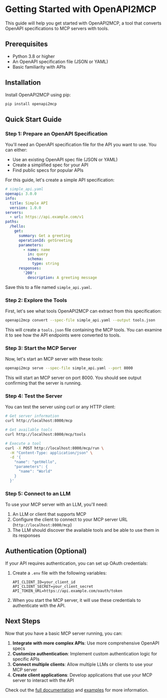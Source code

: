 # Getting Started with OpenAPI2MCP

This guide will help you get started with OpenAPI2MCP, a tool that converts OpenAPI specifications to MCP servers with tools.

## Prerequisites

- Python 3.8 or higher
- An OpenAPI specification file (JSON or YAML)
- Basic familiarity with APIs

## Installation

Install OpenAPI2MCP using pip:

```bash
pip install openapi2mcp
```

## Quick Start Guide

### Step 1: Prepare an OpenAPI Specification

You'll need an OpenAPI specification file for the API you want to use. You can either:

- Use an existing OpenAPI spec file (JSON or YAML)
- Create a simplified spec for your API
- Find public specs for popular APIs

For this guide, let's create a simple API specification:

```yaml
# simple_api.yaml
openapi: 3.0.0
info:
  title: Simple API
  version: 1.0.0
servers:
  - url: https://api.example.com/v1
paths:
  /hello:
    get:
      summary: Get a greeting
      operationId: getGreeting
      parameters:
        - name: name
          in: query
          schema:
            type: string
      responses:
        '200':
          description: A greeting message
```

Save this to a file named `simple_api.yaml`.

### Step 2: Explore the Tools

First, let's see what tools OpenAPI2MCP can extract from this specification:

```bash
openapi2mcp convert --spec-file simple_api.yaml --output tools.json
```

This will create a `tools.json` file containing the MCP tools. You can examine it to see how the API endpoints were converted to tools.

### Step 3: Start the MCP Server

Now, let's start an MCP server with these tools:

```bash
openapi2mcp serve --spec-file simple_api.yaml --port 8000
```

This will start an MCP server on port 8000. You should see output confirming that the server is running.

### Step 4: Test the Server

You can test the server using curl or any HTTP client:

```bash
# Get server information
curl http://localhost:8000/mcp

# Get available tools
curl http://localhost:8000/mcp/tools

# Execute a tool
curl -X POST http://localhost:8000/mcp/run \
  -H "Content-Type: application/json" \
  -d '{
    "name": "getHello",
    "parameters": {
      "name": "World"
    }
  }'
```

### Step 5: Connect to an LLM

To use your MCP server with an LLM, you'll need:

1. An LLM or client that supports MCP
2. Configure the client to connect to your MCP server URL (`http://localhost:8000/mcp`)
3. The LLM should discover the available tools and be able to use them in its responses

## Authentication (Optional)

If your API requires authentication, you can set up OAuth credentials:

1. Create a `.env` file with the following variables:
   ```
   API_CLIENT_ID=your_client_id
   API_CLIENT_SECRET=your_client_secret
   API_TOKEN_URL=https://api.example.com/oauth/token
   ```

2. When you start the MCP server, it will use these credentials to authenticate with the API.

## Next Steps

Now that you have a basic MCP server running, you can:

1. **Integrate with more complex APIs**: Use more comprehensive OpenAPI specs
2. **Customize authentication**: Implement custom authentication logic for specific APIs
3. **Connect multiple clients**: Allow multiple LLMs or clients to use your MCP server
4. **Create client applications**: Develop applications that use your MCP server to interact with the API

Check out the [full documentation](./usage.md) and [examples](../examples/) for more information.

